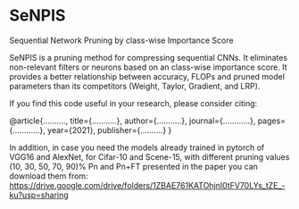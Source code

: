 # SeNPIS

Sequential Network Pruning by class-wise Importance Score

SeNPIS is a pruning method for compressing sequential CNNs.
It eliminates non-relevant filters or neurons based on an class-wise importance score.
It provides a better relationship between accuracy, FLOPs and pruned model parameters than its competitors (Weight, Taylor, Gradient, and LRP).

If you find this code useful in your research, please consider citing:

@article{..........,
  title={...........},
  author={...........},
  journal={............},
  pages={............},
  year={2021},
  publisher={..........}
}

In addition, in case you need the models already trained in pytorch of VGG16 and AlexNet, for Cifar-10 and Scene-15, with different pruning values (10, 30, 50, 70, 90)% Pn and Pn+FT presented in the paper you can download them from: https://drive.google.com/drive/folders/1ZBAE761KATOhjnI0tFV70LYs_tZE_-ku?usp=sharing
